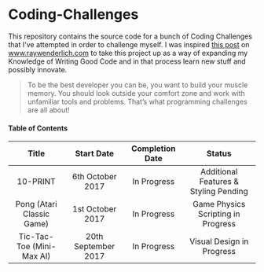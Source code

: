 # Coding-Challenges
This repository contains the source code for a bunch of Coding Challenges that I've attempted in order to challenge myself. I was inspired [this post](https://www.raywenderlich.com/135789/how-to-be-a-better-developer-with-programming-challenges) on www.raywenderlich.com to take this project up as a way of expanding my Knowledge of Writing Good Code and in that process learn new stuff and possibly innovate.

> To be the best developer you can be, you want to build your muscle memory. You should look outside your comfort zone and work with unfamiliar tools and problems. That’s what programming challenges are all about!

#### Table of Contents

|           Title           |     Start Date      | Completion Date |                Status                 |
| :-----------------------: | :-----------------: | :-------------: | :-----------------------------------: |
|         10-PRINT          |  6th October 2017   |   In Progress   | Additional Features & Styling Pending |
| Pong (Atari Classic Game) |  1st October 2017   |   In Progress   |  Game Physics Scripting in Progress   |
| Tic-Tac-Toe (Mini-Max AI) | 20th September 2017 |   In Progress   |       Visual Design in Progress       |


